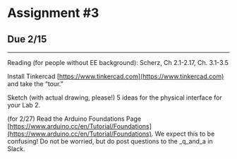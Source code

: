 # Assignment #3
## Due 2/15
----------------------------------
Reading (for people without EE background): Scherz, Ch 2.1-2.17, Ch. 3.1-3.5

Install Tinkercad [https://www.tinkercad.com](https://www.tinkercad.com) and take the “tour.”

Sketch (with actual drawing, please!) 5 ideas for the physical interface for your Lab 2.

(for 2/27) Read the Arduino Foundations Page [https://www.arduino.cc/en/Tutorial/Foundations](https://www.arduino.cc/en/Tutorial/Foundations). We expect this to be confusing! Do not be worried, but do post questions to the _q_and_a in Slack.
